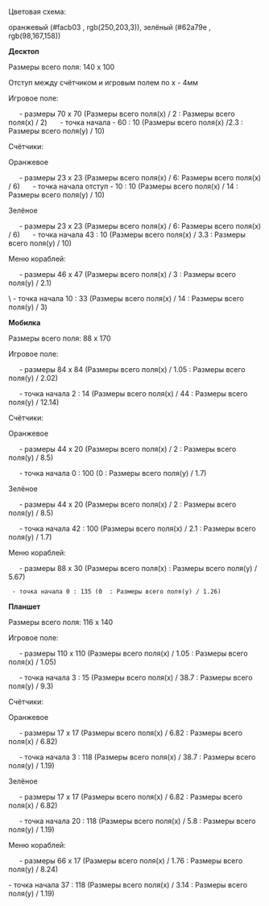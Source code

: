 ﻿Цветовая схема: 

оранжевый (#facb03 , rgb(250,203,3)),
зелёный (#62a79e , rgb(98,167,158))


**Десктоп**

Размеры всего поля: 140 х 100 

Отступ между счётчиком и игровым полем по х - 4мм

Игровое поле: 

`	`- размеры 70 х 70 (Размеры всего поля(х) / 2 : Размеры всего поля(х) / 2)
`	`- точка начала - 60 : 10 (Размеры всего поля(х) /2.3 : Размеры всего поля(у) / 10)

Счётчики:

Оранжевое

`	`- размеры 23 х 23 (Размеры всего поля(х) / 6: Размеры всего поля(х) / 6)
`	`- точка начала отступ - 10 : 10 (Размеры всего поля(х) / 14 : Размеры всего поля(у) / 10)


Зелёное

`	`- размеры 23 х 23 (Размеры всего поля(х) / 6: Размеры всего поля(х) / 6)
`	`- точка начала 43 : 10 (Размеры всего поля(х) / 3.3 : Размеры всего поля(у) / 10)


Меню кораблей: 

`	`- размеры 46 х 47 (Размеры всего поля(х) / 3 : Размеры всего поля(у) / 2.1)

\    - точка начала 10 : 33 (Размеры всего поля(х) / 14 : Размеры всего поля(у) / 3)




**Мобилка**

Размеры всего поля: 88 х 170

Игровое поле: 

`	`- размеры 84 х 84 (Размеры всего поля(х) / 1.05 : Размеры всего поля(у) / 2.02)

`	`- точка начала 2 : 14 (Размеры всего поля(х) / 44 : Размеры всего поля(у) / 12.14)

Счётчики:

Оранжевое

`	`- размеры 44 х 20 (Размеры всего поля(х) / 2 : Размеры всего поля(у) / 8.5)

`	`- точка начала 0 : 100 (0  : Размеры всего поля(у) / 1.7)

Зелёное

`	`- размеры 44 х 20 (Размеры всего поля(х) / 2 : Размеры всего поля(у) / 8.5)

`	`- точка начала 42 : 100 (Размеры всего поля(х) / 2.1 : Размеры всего поля(у) / 1.7)


Меню кораблей: 

`	`- размеры 88 х 30 (Размеры всего поля(х)  : Размеры всего поля(у) / 5.67)

     - точка начала 0 : 135 (0  : Размеры всего поля(у) / 1.26)




**Планшет**

Размеры всего поля: 116 х 140

Игровое поле: 

`	`- размеры 110 х 110 (Размеры всего поля(х) / 1.05 : Размеры всего поля(х) / 1.05)

`	`- точка начала 3 : 15 (Размеры всего поля(х) / 38.7 : Размеры всего поля(у) / 9.3)

Счётчики:

Оранжевое

`	`- размеры 17 х 17 (Размеры всего поля(х) /  6.82 : Размеры всего поля(х) / 6.82)

`	`- точка начала 3 : 118 (Размеры всего поля(х) / 38.7 : Размеры всего поля(у) / 1.19)

Зелёное

`	`- размеры 17 х 17 (Размеры всего поля(х) / 6.82 : Размеры всего поля(х) / 6.82)

`	`- точка начала 20 : 118 (Размеры всего поля(х) / 5.8 : Размеры всего поля(у) / 1.19)


Меню кораблей: 

`	`- размеры 66 х 17 (Размеры всего поля(х) / 1.76 : Размеры всего поля(у) / 8.24)

\- точка начала 37 : 118 (Размеры всего поля(х) / 3.14 : Размеры всего поля(у) / 1.19)


